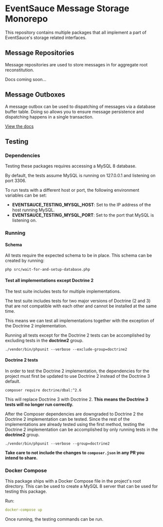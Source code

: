 # EventSauce Message Storage Monorepo

This repository contains multiple packages that all implement
a part of EventSauce's storage related interfaces.

## Message Repositories

Message repositories are used to store messages in for
aggregate root reconstitution.

Docs coming soon...

## Message Outboxes

A message outbox can be used to dispatching of messages
via a database buffer table. Doing so allows you to ensure
message persistence and dispatching happens in a single
transaction.

[View the docs](https://eventsauce.io/docs/message-outbox/)

## Testing

### Dependencies

Testing these packages requires accessing a MySQL 8
database.

By default, the tests assume MySQL is running on
127.0.0.1 and listening on port 3306.

To run tests with a different host or port, the
following environment variables can be set:

 * **EVENTSAUCE_TESTING_MYSQL_HOST**: Set to the IP address
   of the host running MySQL.
 * **EVENTSAUCE_TESTING_MYSQL_PORT**: Set to the port that
   MySQL is listening on.

### Running

#### Schema

All tests require the expected schema to be in place.
This schema can be created by running:

```shell
php src/wait-for-and-setup-database.php
```

#### Test all implementations except Doctrine 2

The test suite includes tests for multiple implementations.

The test suite includes tests for two major versions of
Doctrine (2 and 3) that are not compatible with each other
and cannot be installed at the same time.

This means we can test all implementations together with
the exception of the Doctrine 2 implementation.

Running all tests except for the Doctrine 2 tests can
be accomplished by excluding tests in the **doctrine2**
group.

```shell
./vendor/bin/phpunit --verbose --exclude-group=doctrine2
```

#### Doctrine 2 tests

In order to test the Doctrine 2 implementation, the
dependencies for the project must first be updated to
use Doctrine 2 instead of the Doctrine 3 default.

```shell
composer require doctrine/dbal:^2.6
```

This will replace Doctrine 3 with Doctrine 2. **This
means the Doctrine 3 tests will no longer run
correctly.**

After the Composer dependencies are downgraded to
Doctrine 2 the Doctrine 2 implementation can be
tested. Since the rest of the implementations
are already tested using the first method,
testing the Doctrine 2 implementation can
be accomplished by only running tests in
the **doctrine2** group.

```shell
./vendor/bin/phpunit --verbose --group=doctrine2
```

**Take care to not include the changes to
`composer.json` in any PR you intend to share.**

### Docker Compose

This package ships with a Docker Compose file in the
project's root directory. This can be used to create
a MySQL 8 server that can be used for testing this
package.

Run:

```yaml
docker-compose up
```

Once running, the testing commands can be run.
